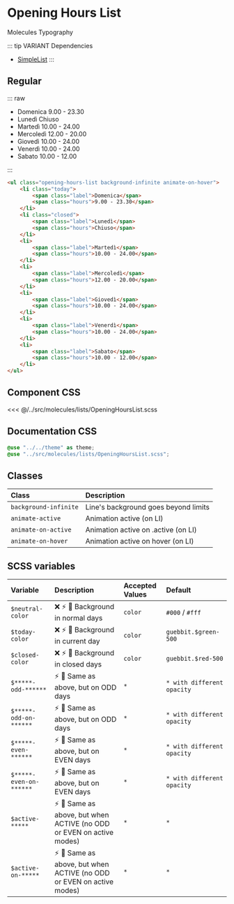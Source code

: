 # Opening Hours List
<Badge type="tip">Molecules</Badge> <Badge type="info">Typography</Badge>

::: tip VARIANT Dependencies
- [SimpleList](/molecules/lists/SimpleList)
:::

## Regular

::: raw
<div class="dev-section without-restrictions">
    <ul class="opening-hours-list background-infinite animate-on-hover">
        <li class="today">
            <span class="label">Domenica</span>
            <span class="hours">9.00 - 23.30</span>
        </li>
        <li class="closed">
            <span class="label">Lunedì</span>
            <span class="hours">Chiuso</span>
        </li>
        <li>
            <span class="label">Martedì</span>
            <span class="hours">10.00 - 24.00</span>
        </li>
        <li>
            <span class="label">Mercoledì</span>
            <span class="hours">12.00 - 20.00</span>
        </li>
        <li>
            <span class="label">Giovedì</span>
            <span class="hours">10.00 - 24.00</span>
        </li>
        <li>
            <span class="label">Venerdì</span>
            <span class="hours">10.00 - 24.00</span>
        </li>
        <li>
            <span class="label">Sabato</span>
            <span class="hours">10.00 - 12.00</span>
        </li>
    </ul></div>
:::

```html
<ul class="opening-hours-list background-infinite animate-on-hover">
    <li class="today">
        <span class="label">Domenica</span>
        <span class="hours">9.00 - 23.30</span>
    </li>
    <li class="closed">
        <span class="label">Lunedì</span>
        <span class="hours">Chiuso</span>
    </li>
    <li>
        <span class="label">Martedì</span>
        <span class="hours">10.00 - 24.00</span>
    </li>
    <li>
        <span class="label">Mercoledì</span>
        <span class="hours">12.00 - 20.00</span>
    </li>
    <li>
        <span class="label">Giovedì</span>
        <span class="hours">10.00 - 24.00</span>
    </li>
    <li>
        <span class="label">Venerdì</span>
        <span class="hours">10.00 - 24.00</span>
    </li>
    <li>
        <span class="label">Sabato</span>
        <span class="hours">10.00 - 12.00</span>
    </li>
</ul>
```


## Component CSS

<<< @/../src/molecules/lists/OpeningHoursList.scss

## Documentation CSS

```scss
@use "../../theme" as theme;
@use "../src/molecules/lists/OpeningHoursList.scss";
```

## Classes

| Class                 | Description                          |
|:----------------------|:-------------------------------------|
| `background-infinite` | Line's background goes beyond limits |
| `animate-active`      | Animation active (on LI)             |
| `animate-on-active`   | Animation active on .active (on LI)  |
| `animate-on-hover`    | Animation active on hover (on LI)    |


## SCSS variables

| Variable                | Description                                                                                           | Accepted Values | Default                    |
|:------------------------|:------------------------------------------------------------------------------------------------------|:----------------|:---------------------------|
| `$neutral-color`        | :x: :zap: :first_quarter_moon_with_face:  Background in normal days                                   | `color`         | `#000` / `#fff`            |
| `$today-color`          | :x: :zap: :first_quarter_moon_with_face:  Background in current day                                   | `color`         | `guebbit.$green-500`       |
| `$closed-color`         | :x: :zap: :first_quarter_moon_with_face:  Background in closed days                                   | `color`         | `guebbit.$red-500`         |
| `$*****-odd-******`     | :zap: :first_quarter_moon_with_face:  Same as above, but on ODD days                                  | `*`             | `* with different opacity` |
| `$*****-odd-on-******`  | :zap: :first_quarter_moon_with_face:  Same as above, but on ODD days                                  | `*`             | `* with different opacity` |
| `$*****-even-******`    | :zap: :first_quarter_moon_with_face:  Same as above, but on EVEN days                                 | `*`             | `* with different opacity` |
| `$*****-even-on-******` | :zap: :first_quarter_moon_with_face:  Same as above, but on EVEN days                                 | `*`             | `* with different opacity` |
| `$active-*****`         | :zap: :first_quarter_moon_with_face:  Same as above, but when ACTIVE (no ODD or EVEN on active modes) | `*`             | `*`                        |
| `$active-on-*****`      | :zap: :first_quarter_moon_with_face:  Same as above, but when ACTIVE (no ODD or EVEN on active modes) | `*`             | `*`                        |


<style lang="scss">
@use "../docs/theme" as theme;
@use "../src/molecules/lists/OpeningHoursList.scss";
</style>